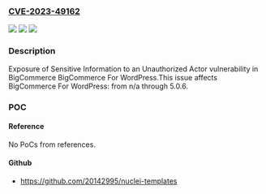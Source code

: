 ### [CVE-2023-49162](https://cve.mitre.org/cgi-bin/cvename.cgi?name=CVE-2023-49162)
![](https://img.shields.io/static/v1?label=Product&message=BigCommerce%20For%20WordPress&color=blue)
![](https://img.shields.io/static/v1?label=Version&message=n%2Fa%3C%3D%205.0.6%20&color=brighgreen)
![](https://img.shields.io/static/v1?label=Vulnerability&message=CWE-200%20Exposure%20of%20Sensitive%20Information%20to%20an%20Unauthorized%20Actor&color=brighgreen)

### Description

Exposure of Sensitive Information to an Unauthorized Actor vulnerability in BigCommerce BigCommerce For WordPress.This issue affects BigCommerce For WordPress: from n/a through 5.0.6.

### POC

#### Reference
No PoCs from references.

#### Github
- https://github.com/20142995/nuclei-templates

